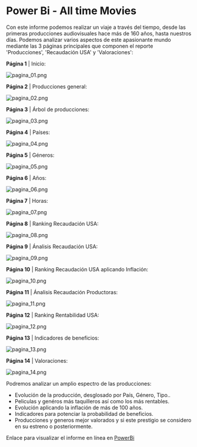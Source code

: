# Power Bi - All time Movies
 
Con este informe podemos realizar un viaje a través del tiempo, desde las primeras producciones audiovisuales hace más de 160 años, hasta nuestros días. Podemos analizar varios aspectos de este apasionante mundo mediante las 3 páginas principales que componen el reporte 'Producciones', 'Recaudación USA' y 'Valoraciones':

  **Página 1** | Inicio:

  ![pagina_01.png](https://github.com/guadano/Power_Bi_TMDB/blob/main/imagenes/pagina_01.png)

  **Página 2** | Producciones general:

  ![pagina_02.png](https://github.com/guadano/Power_Bi_TMDB/blob/main/imagenes/pagina_02.png)

  **Página 3** | Árbol de producciones:

  ![pagina_03.png](https://github.com/guadano/Power_Bi_TMDB/blob/main/imagenes/pagina_03.png)

  **Página 4** | Países:

  ![pagina_04.png](https://github.com/guadano/Power_Bi_TMDB/blob/main/imagenes/pagina_04.png)

  **Página 5** | Géneros:

  ![pagina_05.png](https://github.com/guadano/Power_Bi_TMDB/blob/main/imagenes/pagina_05.png)

  **Página 6** | Años:

  ![pagina_06.png](https://github.com/guadano/Power_Bi_TMDB/blob/main/imagenes/pagina_06.png)

  **Página 7** | Horas:

  ![pagina_07.png](https://github.com/guadano/Power_Bi_TMDB/blob/main/imagenes/pagina_07.png)

  **Página 8** | Ranking Recaudación USA:

  ![pagina_08.png](https://github.com/guadano/Power_Bi_TMDB/blob/main/imagenes/pagina_08.png)

  **Página 9** | Ánalisis Recaudación USA:

  ![pagina_09.png](https://github.com/guadano/Power_Bi_TMDB/blob/main/imagenes/pagina_09.png)

  **Página 10** | Ranking Recaudación USA aplicando Inflación:

  ![pagina_10.png](https://github.com/guadano/Power_Bi_TMDB/blob/main/imagenes/pagina_10.png)

  **Página 11** | Ánalisis Recaudación Productoras:

  ![pagina_11.png](https://github.com/guadano/Power_Bi_TMDB/blob/main/imagenes/pagina_11.png)

  **Página 12** | Ranking Rentabilidad USA:

  ![pagina_12.png](https://github.com/guadano/Power_Bi_TMDB/blob/main/imagenes/pagina_12.png)

  **Página 13** | Indicadores de beneficios:

  ![pagina_13.png](https://github.com/guadano/Power_Bi_TMDB/blob/main/imagenes/pagina_13.png)

  **Página 14** | Valoraciones:

  ![pagina_14.png](https://github.com/guadano/Power_Bi_TMDB/blob/main/imagenes/pagina_14.png)

Podremos analizar un amplio espectro de las producciones:

  - Evolución de la producción, desglosado por País, Género, Tipo..
  - Peliculas y genéros más taquilleros así como los más rentables.
  - Evolución aplicando la inflación de más de 100 años.
  - Indicadores para potenciar la probabilidad de beneficios.
  - Producciones y generos mejor valorados y si este prestigio se considero en su estreno o posteriormente.
  
Enlace para visualizar el informe en línea en [PowerBi](https://app.powerbi.com/view?r=eyJrIjoiNWM5YjcwYTUtOGY1OC00OTlhLTljYjctYzE0ZDAzMWJlY2I3IiwidCI6ImJlYTQyMGRlLTJkNjYtNDZmYy05OTVkLTUxYzYwN2MwOGQxZSIsImMiOjl9)

